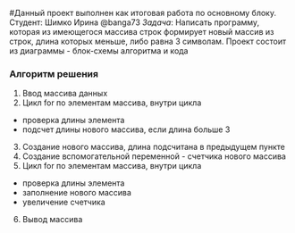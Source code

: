 #Данный проект выполнен как итоговая работа по основному блоку. Студент: Шимко Ирина @banga73
*Задача*: Написать программу, которая из имеющегося массива строк формирует новый массив из строк, длина которых меньше, либо равна 3 символам. 
Проект состоит из диаграммы - блок-схемы алгоритма и кода

### Алгоритм решения
1. Ввод массива данных
2. Цикл for по элементам массива, внутри цикла
* проверка длины элемента
* подсчет длины нового массива, если длина больше 3
3. Создание нового массива, длина подсчитана в предыдущем пункте
4. Создание вспомогательной переменной - счетчика нового массива
5. Цикл for по элементам массива, внутри цикла
* проверка длины элемента
* заполнение нового массива
* увеличение счетчика
6. Вывод массива
